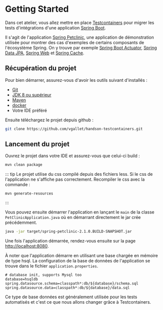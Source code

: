 # Getting Started

Dans cet atelier, vous allez mettre en place [Testcontainers]() pour migrer les tests d'intégrations d'une application [Spring Boot](https://spring.io/projects/spring-boot).

Il s'agit de l'application [Spring Petclinic](https://github.com/spring-projects/spring-petclinic), une application de démonstration utilisée pour montrer des cas d'exemples de certains composants de l'écosystème Spring.
On y trouve par exemple [Spring Boot Actuator](https://www.baeldung.com/spring-boot-actuators), [Spring Data JPA](https://docs.spring.io/spring-data/jpa/docs/current/reference/html/), [Spring Web](https://docs.spring.io/spring/docs/current/spring-framework-reference/web.html) et [Spring Cache](https://spring.io/guides/gs/caching/).


## Récupération du projet

Pour bien démarrer, assurez-vous d'avoir les outils suivant d'installés :

- [Git](https://git-scm.com/)
- [JDK 8 ou supérieur](https://www.java.com/fr/download/)
- [Maven](https://maven.apache.org/download.cgi)
- [docker](https://www.docker.com/get-started)
- Votre IDE préféré


Ensuite téléchargez le projet depuis github :

```bash
git clone https://github.com/vgallet/handson-testcontainers.git
```

## Lancement du projet

Ouvrez le projet dans votre IDE et assurez-vous que celui-ci build :

```bash
mvn clean package
```

::: tip
Le projet utilise du css compilé depuis des fichiers less. Si le css de l'application ne s'affiche pas correctement. Recompiler le css avec la commande :
```
mvn generate-resources
```
:::

Vous pouvez ensuite démarrer l'application en lançant le `main` de la classe `PetClinicApplication.java` où en démarrant directement le jar crée précédemment.

```bash
java -jar target/spring-petclinic-2.1.0.BUILD-SNAPSHOT.jar
``` 

Une fois l'application démarrée, rendez-vous ensuite sur la page [http://localhost:8080](http://localhost:8080).

À noter que l'application démarre en utilisant une base chargée en mémoire de type hsql.
La configuration de la base de données de l'application se trouve dans le fichier `application.properties`.

```
# database init, supports Mysql too
database=hsqldb
spring.datasource.schema=classpath*:db/${database}/schema.sql
spring.datasource.data=classpath*:db/${database}/data.sql
```

Ce type de base données est généralement utilisée pour les tests automatisés et c'est ce que nous allons changer grâce à Testcontainers.
